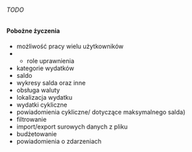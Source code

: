 ###### TODO
#### Pobożne życzenia
* możliwość pracy wielu użytkowników
* * role uprawnienia 
* kategorie wydatków
* saldo
* wykresy salda oraz inne
* obsługa waluty
* lokalizacja wydatku
* wydatki cykliczne
* powiadomienia cykliczne/ dotyczące maksymalnego salda)
* filtrowanie
* import/export surowych danych z pliku
* budżetowanie
* powiadomienia o zdarzeniach
